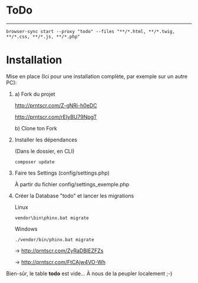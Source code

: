 # ToDo

---

```
browser-sync start --proxy "todo" --files "**/*.html, **/*.twig, **/*.css, **/*.js, **/*.php"
```

# Installation

Mise en place (Ici pour une installation complète, par exemple sur un autre PC):

1. a) Fork du projet
   
   http://prntscr.com/Z-gNRi-h0eDC
   
   http://prntscr.com/rEIyBU79NpgT
   
   b) Clone ton Fork
   

2. Installer les dépendances
   
   (Dans le dossier, en CLI)
   
   ``` 
   composer update
   ```
   
3. Faire tes Settings (config/settings.php)
   
    À partir du fichier config/settings_exemple.php

4. Créer la Database "todo" et lancer les migrations
   
   Linux

   ``` 
   vendor\bin\phinx.bat migrate
   ```
   Windows
   
   ```
   ./vendor/bin/phinx.bat migrate
   ```
   
   → http://prntscr.com/ZyRaDBIEZFZs
   
   → http://prntscr.com/FtCAjw4VO-Wh
   
Bien-sûr, le table **todo** est vide... À nous de la peupler localement ;-)